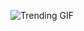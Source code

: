 
<!-- GIF_SECTION -->
![Trending GIF](https://media4.giphy.com/media/v1.Y2lkPThiYjIxNzcyMzNzbXo4aGd5Y3QwNHRhdnpjbWplcXZud3JscnFuYTcwNDA4cTN2dCZlcD12MV9naWZzX3NlYXJjaCZjdD1n/sDxVzsDgLo3rLQzVlc/giphy.gif)
<!-- END_GIF_SECTION -->
